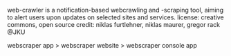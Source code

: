 web-crawler is a notification-based webcrawling and -scraping tool, aiming to alert users upon updates on selected sites and services.
license: creative commons, open source
credit: niklas furtlehner, niklas maurer, gregor rack @JKU

webscraper app > webscraper website > webscraper console app
